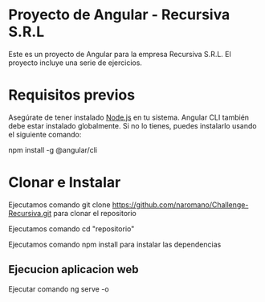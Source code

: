 # Proyecto de Angular - Recursiva S.R.L

Este es un proyecto de Angular para la empresa Recursiva S.R.L. El proyecto incluye una serie de ejercicios.

# Requisitos previos

Asegúrate de tener instalado [Node.js](https://nodejs.org/) en tu sistema. Angular CLI también debe estar instalado globalmente. Si no lo tienes, puedes instalarlo usando el siguiente comando:

npm install -g @angular/cli

# Clonar e Instalar

Ejecutamos comando git clone https://github.com/naromano/Challenge-Recursiva.git para clonar el repositorio

Ejecutamos comando cd "repositorio"

Ejecutamos comando npm install para instalar las dependencias

## Ejecucion aplicacion web

Ejecutar comando ng serve -o
